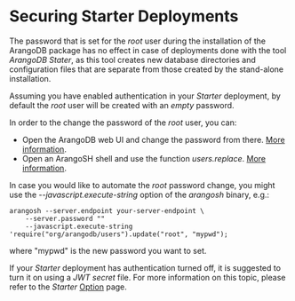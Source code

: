 Securing Starter Deployments
============================

The password that is set for the _root_ user during the installation of the ArangoDB
package has no effect in case of deployments done with the tool _ArangoDB Stater_,
as this tool creates new database directories and configuration files that are
separate from those created by the stand-alone installation.

Assuming you have enabled authentication in your _Starter_ deployment, by default
the _root_ user will be created with an _empty_ password.

In order to the change the password of the _root_ user, you can:

- Open the ArangoDB web UI and change the password from there. [More information](../Programs/WebInterface/Users.md).
- Open an ArangoSH shell and use the function _users.replace_. [More information](../Administration/ManagingUsers/InArangosh.md#replace).

In case you would like to automate the _root_ password change, you might use the 
_--javascript.execute-string_ option of the _arangosh_ binary, e.g.:

```
arangosh --server.endpoint your-server-endpoint \
	--server.password "" 
	--javascript.execute-string 'require("org/arangodb/users").update("root", "mypwd");
```

where "mypwd" is the new password you want to set.

If your _Starter_ deployment has authentication turned off, it is suggested to
turn it on using a _JWT secret_ file. For more information on this topic, please
refer to the _Starter_ [Option](../Programs/Starter/Options.md#authentication-options) page.